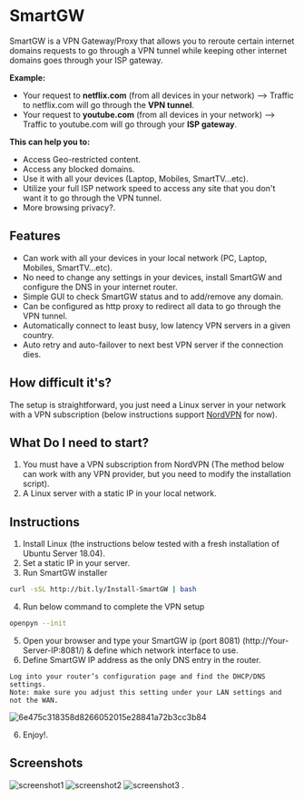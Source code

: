 # SmartGW

SmartGW is a VPN Gateway/Proxy that allows you to reroute certain internet domains requests to go through a VPN tunnel while keeping other internet domains goes through your ISP gateway.

**Example:**
- Your request to **netflix.com** (from all devices in your network) --> Traffic to netflix.com will go through the **VPN tunnel**.
- Your request to **youtube.com** (from all devices in your network) --> Traffic to youtube.com will go through your **ISP gateway**.

**This can help you to:**
- Access Geo-restricted content.
- Access any blocked domains.
- Use it with all your devices (Laptop, Mobiles, SmartTV...etc).
- Utilize your full ISP network speed to access any site that you don't want it to go through the VPN tunnel.
- More browsing privacy?.

## Features
* Can work with all your devices in your local network (PC, Laptop, Mobiles, SmartTV...etc).
* No need to change any settings in your devices, install SmartGW and configure the DNS in your internet router.
* Simple GUI to check SmartGW status and to add/remove any domain.
* Can be configured as http proxy to redirect all data to go through the VPN tunnel.
* Automatically connect to least busy, low latency VPN servers in a given country.
* Auto retry and auto-failover to next best VPN server if the connection dies.

## How difficult it's?
The setup is straightforward, you just need a Linux server in your network with a VPN subscription (below instructions support <a href="http://nordvpn.com">NordVPN</a> for now).

## What Do I need to start?
1. You must have a VPN subscription from NordVPN (The method below can work with any VPN provider, but you need to modify the installation script).
2. A Linux server with a static IP in your local network.


## Instructions
1. Install Linux (the instructions below tested with a fresh installation of Ubuntu Server 18.04).
2. Set a static IP in your server.
3. Run SmartGW installer
``` bash
curl -sSL http://bit.ly/Install-SmartGW | bash
```
4. Run below command to complete the VPN setup
``` bash
openpyn --init
```
5. Open your browser and type your SmartGW ip (port 8081) (http://Your-Server-IP:8081/) & define which network interface to use.
6. Define SmartGW IP address as the only DNS entry in the router.
```
Log into your router’s configuration page and find the DHCP/DNS settings. 
Note: make sure you adjust this setting under your LAN settings and not the WAN.
```
![6e475c318358d8266052015e28841a72b3cc3b84](https://user-images.githubusercontent.com/957921/44320410-9cccc200-a44a-11e8-88fe-570d01eb2e93.png)

6. Enjoy!.

## Screenshots
![screenshot1](https://user-images.githubusercontent.com/957921/44305203-cfa78500-a37a-11e8-961c-cddea95773d2.png)
![screenshot2](https://user-images.githubusercontent.com/957921/44305204-d2a27580-a37a-11e8-881e-120f065df056.png)
![screenshot3](https://user-images.githubusercontent.com/957921/44372980-51b8ba80-a4ef-11e8-9485-2b01aff3a302.png)
.
